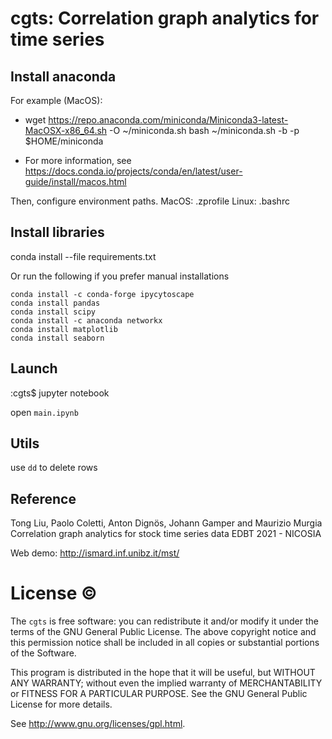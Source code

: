 # cgts: Correlation graph analytics for time series 


## Install anaconda

For example (MacOS):
- wget https://repo.anaconda.com/miniconda/Miniconda3-latest-MacOSX-x86_64.sh -O ~/miniconda.sh
bash ~/miniconda.sh -b -p $HOME/miniconda

- For more information, see
https://docs.conda.io/projects/conda/en/latest/user-guide/install/macos.html

Then, configure environment paths.
MacOS: .zprofile
Linux: .bashrc

## Install libraries

conda install --file requirements.txt

Or run the following if you prefer manual installations
```
conda install -c conda-forge ipycytoscape
conda install pandas
conda install scipy
conda install -c anaconda networkx 
conda install matplotlib
conda install seaborn
```

## Launch 

:cgts$ jupyter notebook

open ``main.ipynb``


## Utils
use `dd` to delete rows

## Reference
Tong Liu, Paolo Coletti, Anton Dignös, Johann Gamper and Maurizio Murgia
Correlation graph analytics for stock time series data
EDBT 2021 - NICOSIA

Web demo: http://ismard.inf.unibz.it/mst/


License :copyright:
===
The ``cgts`` is free software: you can redistribute it and/or modify it under the terms of the GNU General Public License. The above copyright notice and this permission notice shall be included in all copies or substantial portions of the Software.

This program is distributed in the hope that it will be useful, but WITHOUT ANY WARRANTY; without even the implied warranty of MERCHANTABILITY or FITNESS FOR A PARTICULAR PURPOSE. See the GNU General Public License for more details.

See http://www.gnu.org/licenses/gpl.html.